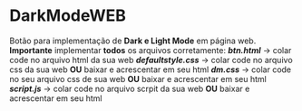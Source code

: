 # DarkModeWEB

Botão para implementação de **Dark e Light Mode** em página web. 
  **Importante** implementar **todos** os arquivos corretamente: 
    **_btn.html_** -> colar code no arquivo html da sua web 
    **_defaultstyle.css_** -> colar code no arquivo css da sua web **OU** baixar e acrescentar em seu html 
    **_dm.css_** -> colar code no seu arquivo css de sua web **OU** baixar e acrescentar em seu html 
    **_script.js_** -> colar code no arquivo scrpit da sua web **OU** baixar e acrescentar em seu html 
